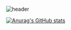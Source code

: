 ![header](https://capsule-render.vercel.app/api?type=waving&color=ECBEFF&fontColor=ffffff&height=300&section=header&text=capsule%20render&fontSize=90&text=Hi%My%name%is%kiki)





[![Anurag's GitHub stats](https://github-readme-stats.vercel.app/api?username=Tsu-kimi)](https://github.com/anuraghazra/github-readme-stats)
<!--
**Tsu-kimi/Tsu-kimi** is a ✨ _special_ ✨ repository because its `README.md` (this file) appears on your GitHub profile.

Here are some ideas to get you started:

- 🔭 I’m currently working on ...
- 🌱 I’m currently learning ...
- 👯 I’m looking to collaborate on ...
- 🤔 I’m looking for help with ...
- 💬 Ask me about ...
- 📫 How to reach me: ...
- 😄 Pronouns: ...
- ⚡ Fun fact: ...
-->
